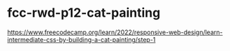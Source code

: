 # fcc-rwd-p12-cat-painting
https://www.freecodecamp.org/learn/2022/responsive-web-design/learn-intermediate-css-by-building-a-cat-painting/step-1
